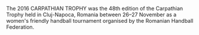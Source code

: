 The 2016 CARPATHIAN TROPHY was the 48th edition of the Carpathian Trophy held in Cluj-Napoca, Romania between 26–27 November as a women's friendly handball tournament organised by the Romanian Handball Federation.
